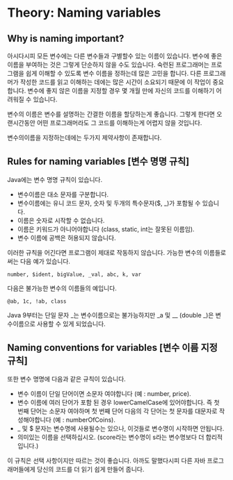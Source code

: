 # Theory: Naming variables

## Why is naming important?
아시다시피 모든 변수에는 다른 변수들과 구별할수 있는 이름이 있습니다. 변수에 좋은 이름을 부여하는 것은 그렇게 단순하지 않을 수도 있습니다. 숙련된 프로그래머는 프로그램을 쉽게 이해할 수 있도록 변수 이름을 정하는데 많은 고민을 합니다. 다른 프로그래머가 작성한 코드를 읽고 이해하는 데에는 많은 시간이 소요되기 때문에 이 작업이 중요합니다. 변수에 좋지 않은 이름을 지정할 경우 몇 개월 만에 자신의 코드를 이해하기 어려워질 수 있습니다.

변수의 이름은 변수를 설명하는 간결한 이름을 할당하는게 좋습니다. 그렇게 한다면 오랜시간동안 어떤 프로그래머라도 그 코드를 이해하는게 어렵지 않을 것입니다.

변수의이름을 지정하는데에는 두가지 제약사항이 존재합니다.

## Rules for naming variables [변수 명명 규칙]
Java에는 변수 명명 규칙이 있습니다.

- 변수이름은 대소 문자를 구분합니다.
- 변수이름에는 유니 코드 문자, 숫자 및 두개의 특수문자($, _)가 포함될 수 있습니다.
- 이름은 숫자로 시작할 수 없습니다.
- 이름은 키워드가 아니어야합니다 (class, static, int는 잘못된 이름임).
- 변수 이름에 공백은 허용되지 않습니다.

이러한 규칙을 어긴다면 프로그램이 제대로 작동하지 않습니다.
가능한 변수의 이름들로써는 다음 예가 있습니다.
```
number, $ident, bigValue, _val, abc, k, var
```

다음은 불가능한 변수의 이름들의 예입니다.
```
@ab, 1c, !ab, class
```
Java 9부터는 단일 문자 _는 변수이름으로는 불가능하지만 _a 및 __ (double _)은 변수이름으로 사용할 수 있게 되었습니다.


## Naming conventions for variables [변수 이름 지정 규칙]
또한 변수 명명에 다음과 같은 규칙이 있습니다.

- 변수 이름이 단일 단어이면 소문자 여야합니다 (예 : number, price).
- 변수 이름에 여러 단어가 포함 된 경우 lowerCamelCase에 있어야합니다. 즉 첫 번째 단어는 소문자 여야하며 첫 번째 단어 다음의 각 단어는 첫 문자를 대문자로 작성해야합니다 (예 : numberOfCoins).
- _ 및 $ 문자는 변수명에 사용될수는 있으나, 이것들로 변수명이 시작하면 안됩니다.
- 의미있는 이름을 선택하십시오. (score라는 변수명이 s라는 변수명보다 더 합리적입니다.)

이 규칙은 선택 사항이지만 따르는 것이 좋습니다. 아까도 말했다시피 다른 자바 프로그래머들에게 당신의 코드를 더 읽기 쉽게 만들어 줍니다.
